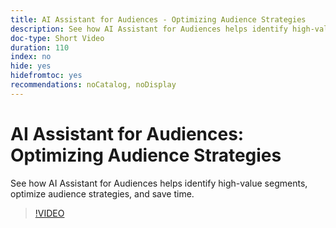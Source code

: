 ```yaml
---
title: AI Assistant for Audiences - Optimizing Audience Strategies
description: See how AI Assistant for Audiences helps identify high-value segments, optimize audience strategies, and save time.
doc-type: Short Video
duration: 110
index: no
hide: yes
hidefromtoc: yes
recommendations: noCatalog, noDisplay
---
```


# AI Assistant for Audiences: Optimizing Audience Strategies

See how AI Assistant for Audiences helps identify high-value segments, optimize audience strategies, and save time.

<!-- 62_S508_3442517_109_ai-assistant-for-audiences-optimizing-audience-strategies -->
>[!VIDEO](https://video.tv.adobe.com/v/3458285/?learn=on&enablevpops=true)
